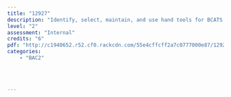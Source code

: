 ```yaml
---
title: "12927"
description: "Identify, select, maintain, and use hand tools for BCATS projects"
level: "2"
assessment: "Internal"
credits: "6"
pdf: "http://c1940652.r52.cf0.rackcdn.com/55e4cffcff2a7c0777000e87/12927.pdf"
categories:
    - "BAC2"
    
    
    
    
---
```

